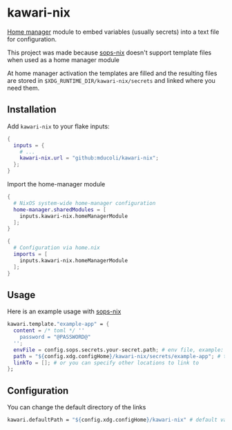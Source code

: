 # kawari-nix

[Home manager](https://github.com/nix-community/home-manager) module to embed variables (usually secrets) into a text file for configuration.

This project was made because [sops-nix](https://github.com/Mic92/sops-nix) doesn't support template files when used as a home manager module

At home manager activation the templates are filled and the resulting files are stored in `$XDG_RUNTIME_DIR/kawari-nix/secrets` and linked where you need them.

## Installation

Add `kawari-nix` to your flake inputs:

```nix
{
  inputs = {
    # ...
    kawari-nix.url = "github:mducoli/kawari-nix";
  };
}
```

Import the home-manager module

```nix
{
  # NixOS system-wide home-manager configuration
  home-manager.sharedModules = [
    inputs.kawari-nix.homeManagerModule
  ];
}
```
```nix
{
  # Configuration via home.nix
  imports = [
    inputs.kawari-nix.homeManagerModule
  ];
}
```

## Usage

Here is an example usage with [sops-nix](https://github.com/Mic92/sops-nix)
```nix
kawari.template."example-app" = {
  content = /* toml */ ''
    password = "@PASSWORD@"
  '';
  envFile = config.sops.secrets.your-secret.path; # env file, example: PASSWORD=your-password
  path = "${config.xdg.configHome}/kawari-nix/secrets/example-app"; # this is the default value, you can change this if you want to link the resulting file on another location
  linkTo = []; # or you can specify other locations to link to
};
```

## Configuration

You can change the default directory of the links
```nix
kawari.defaultPath = "${config.xdg.configHome}/kawari-nix" # default value
```
